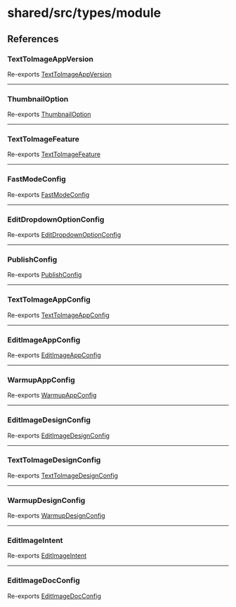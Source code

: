 # shared/src/types/module

## References

### TextToImageAppVersion

Re-exports [TextToImageAppVersion](AppConfig.types/enumerations/TextToImageAppVersion.md)

***

### ThumbnailOption

Re-exports [ThumbnailOption](AppConfig.types/enumerations/ThumbnailOption.md)

***

### TextToImageFeature

Re-exports [TextToImageFeature](AppConfig.types/enumerations/TextToImageFeature.md)

***

### FastModeConfig

Re-exports [FastModeConfig](AppConfig.types/interfaces/FastModeConfig.md)

***

### EditDropdownOptionConfig

Re-exports [EditDropdownOptionConfig](AppConfig.types/interfaces/EditDropdownOptionConfig.md)

***

### PublishConfig

Re-exports [PublishConfig](AppConfig.types/interfaces/PublishConfig.md)

***

### TextToImageAppConfig

Re-exports [TextToImageAppConfig](AppConfig.types/interfaces/TextToImageAppConfig.md)

***

### EditImageAppConfig

Re-exports [EditImageAppConfig](AppConfig.types/interfaces/EditImageAppConfig.md)

***

### WarmupAppConfig

Re-exports [WarmupAppConfig](AppConfig.types/interfaces/WarmupAppConfig.md)

***

### EditImageDesignConfig

Re-exports [EditImageDesignConfig](DesignConfig.types/interfaces/EditImageDesignConfig.md)

***

### TextToImageDesignConfig

Re-exports [TextToImageDesignConfig](DesignConfig.types/interfaces/TextToImageDesignConfig.md)

***

### WarmupDesignConfig

Re-exports [WarmupDesignConfig](DesignConfig.types/interfaces/WarmupDesignConfig.md)

***

### EditImageIntent

Re-exports [EditImageIntent](DocConfig.types/type-aliases/EditImageIntent.md)

***

### EditImageDocConfig

Re-exports [EditImageDocConfig](DocConfig.types/interfaces/EditImageDocConfig.md)
